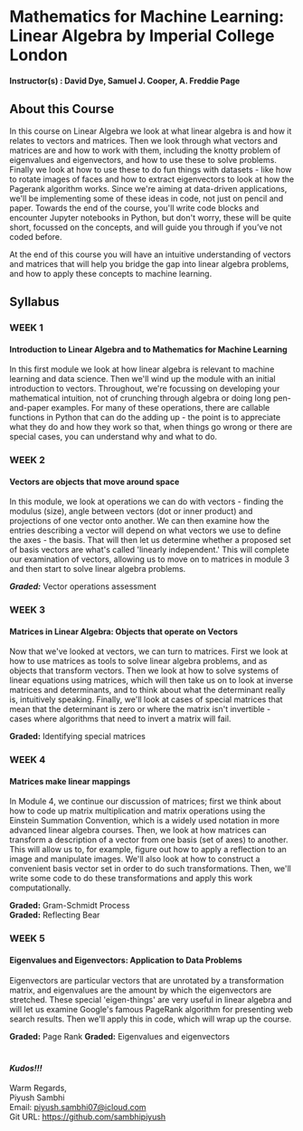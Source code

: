 # Mathematics for Machine Learning: Linear Algebra by Imperial College London

#### Instructor(s) : David Dye, Samuel J. Cooper, A. Freddie Page


## About this Course

In this course on Linear Algebra we look at what linear algebra is and how it relates to vectors and matrices. Then we look through what vectors and matrices are and how to work with them, including the knotty problem of eigenvalues and eigenvectors, and how to use these to solve problems. Finally  we look at how to use these to do fun things with datasets - like how to rotate images of faces and how to extract eigenvectors to look at how the Pagerank algorithm works.
Since we're aiming at data-driven applications, we'll be implementing some of these ideas in code, not just on pencil and paper. Towards the end of the course, you'll write code blocks and encounter Jupyter notebooks in Python, but don't worry, these will be quite short, focussed on the concepts, and will guide you through if you’ve not coded before.

At the end of this course you will have an intuitive understanding of vectors and matrices that will help you bridge the gap into linear algebra problems, and how to apply these concepts to machine learning.


## Syllabus

### WEEK 1

#### Introduction to Linear Algebra and to Mathematics for Machine Learning

In this first module we look at how linear algebra is relevant to machine learning and data science. Then we'll wind up the module with an initial introduction to vectors. Throughout, we're focussing on developing your mathematical intuition, not of crunching through algebra or doing long pen-and-paper examples. For many of these operations, there are callable functions in Python that can do the adding up - the point is to appreciate what they do and how they work so that, when things go wrong or there are special cases, you can understand why and what to do.


### WEEK 2

#### Vectors are objects that move around space

In this module, we look at operations we can do with vectors - finding the modulus (size), angle between vectors (dot or inner product) and projections of one vector onto another. We can then examine how the entries describing a vector will depend on what vectors we use to define the axes - the basis. That will then let us determine whether a proposed set of basis vectors are what's called 'linearly independent.' This will complete our examination of vectors, allowing us to move on to matrices in module 3 and then start to solve linear algebra problems.

***Graded:*** Vector operations assessment

### WEEK 3

#### Matrices in Linear Algebra: Objects that operate on Vectors

Now that we've looked at vectors, we can turn to matrices. First we look at how to use matrices as tools to solve linear algebra problems, and as objects that transform vectors. Then we look at how to solve systems of linear equations using matrices, which will then take us on to look at inverse matrices and determinants, and to think about what the determinant really is, intuitively speaking. Finally, we'll look at cases of special matrices that mean that the determinant is zero or where the matrix isn't invertible - cases where algorithms that need to invert a matrix will fail.

**Graded:** Identifying special matrices

### WEEK 4

#### Matrices make linear mappings

In Module 4, we continue our discussion of matrices; first we think about how to code up matrix multiplication and matrix operations using the Einstein Summation Convention, which is a widely used notation in more advanced linear algebra courses. Then, we look at how matrices can transform a description of a vector from one basis (set of axes) to another. This will allow us to, for example, figure out how to apply a reflection to an image and manipulate images. We'll also look at how to construct a convenient basis vector set in order to do such transformations. Then, we'll write some code to do these transformations and apply this work computationally.

**Graded:** Gram-Schmidt Process\
**Graded:** Reflecting Bear


### WEEK 5

#### Eigenvalues and Eigenvectors: Application to Data Problems

Eigenvectors are particular vectors that are unrotated by a transformation matrix, and eigenvalues are the amount by which the eigenvectors are stretched. These special 'eigen-things' are very useful in linear algebra and will let us examine Google's famous PageRank algorithm for presenting web search results. Then we'll apply this in code, which will wrap up the course.


**Graded:** Page Rank
**Graded:** Eigenvalues and eigenvectors

#
#
#### ***Kudos!!!***

Warm Regards, \
Piyush Sambhi \
Email: piyush.sambhi07@icloud.com \
Git URL: https://github.com/sambhipiyush